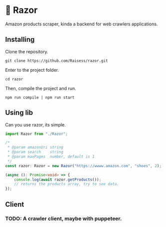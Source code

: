 # 🤖 Razor

Amazon products scraper, kinda a backend for web crawlers applications.

## Installing

Clone the repository.

```shell
git clone https://github.com/Raisess/razor.git
```

Enter to the project folder.

```shell
cd razor
```

Then, compile the project and run.

```shell
npm run compile | npm run start
```

## Using lib

Can you use razor, its simple.

```ts
import Razor from "./Razor";

/*
 * @param amazonUri string
 * @param search    string
 * @param maxPages  number, default is 1
 */
const razor: Razor = new Razor("https://wwww.amazon.com", "shoes", 2);

(async (): Promise<void> => {
	console.log(await razor.getProducts());
	// returns the products array, try to see data.
});
```

## Client

### TODO: A crawler client, maybe with puppeteer.

